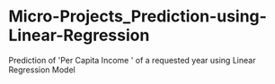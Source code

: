 # Micro-Projects_Prediction-using-Linear-Regression
Prediction of 'Per Capita Income '   of a requested year using Linear Regression Model
